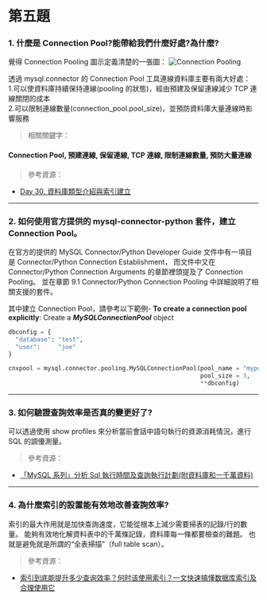 # 第五題

### 1. 什麼是 Connection Pool?能帶給我們什麼好處?為什麼?

覺得 Connection Pooling 圖示定義清楚的一張圖：
![Connection Pooling](https://i.imgur.com/VI2AbSo.png)
<br />

透過 mysql.connector 的 Connection Pool 工具連線資料庫主要有兩大好處： <br /> 1.可以使資料庫持續保持連線(pooling 的狀態)，經由預建及保留連線減少 TCP 連線關閉的成本 <br /> 2.可以限制連線數量(connection_pool.pool_size)，並預防資料庫大量連線時影響服務

> 相關關鍵字：

#### Connection Pool, 預建連線, 保留連線, TCP 連線, 限制連線數量, 預防大量連線

> 參考資源：

- [Day 30. 資料庫類型介紹與索引建立](https://ithelp.ithome.com.tw/articles/10227628)

<hr >

### 2. 如何使用官方提供的 mysql-connector-python 套件，建立 Connection Pool。

在官方的提供的 MySQL Connector/Python Developer Guide 文件中有一項目是 Connector/Python Connection Establishment，
而文件中又在 Connector/Python Connection Arguments 的章節裡頭提及了 Connection Pooling。
並在章節 9.1 Connector/Python Connection Pooling 中詳細說明了相關支援的套件。

其中建立 Connection Pool，請參考以下範例-
**To create a connection pool explicitly**: Create a **_MySQLConnectionPool_** object

```python
dbconfig = {
  "database": "test",
  "user":     "joe"
}

cnxpool = mysql.connector.pooling.MySQLConnectionPool(pool_name = "mypool",
                                                      pool_size = 3,
                                                      **dbconfig)
```

<hr >

### 3. 如何驗證查詢效率是否真的變更好了?

可以透過使用 show profiles 來分析當前會話中語句執行的資源消耗情況，進行 SQL 的調優測量。

> 參考資源：

- [「MySQL 系列」分析 Sql 執行時間及查詢執行計劃(附資料庫和一千萬資料)](https://www.gushiciku.cn/pl/gmGu/zh-tw)

<hr >

### 4. 為什麼索引的設置能有效地改善查詢效率?

索引的最大作用就是加快查詢速度，它能從根本上減少需要掃表的記錄/行的數量。
能夠有效地化解資料表中的千萬條記錄，資料庫每一條都要檢查的難題。
也就是避免就是所謂的“全表掃描”（full table scan）。

> 參考資源：

- [索引到底能提升多少查询效率？何时该使用索引？一文快速搞懂数据库索引及合理使用它](https://bbs.huaweicloud.com/blogs/303909)
